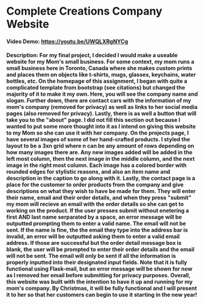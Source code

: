 # Complete Creations Company Website
#### Video Demo:  <https://youtu.be/UWQLXRgNYCg>
#### Description: For my final project, I decided I would make a useable website for my Mom's small business. For some context, my mom runs a small business here in Toronto, Canada where she makes custom prints and places them on objects like t-shirts, mugs, glasses, keychains, water bottles, etc. On the homepage of this assignment, I began with quite a complicated template from bootstrap (see citations) but changed the majority of it to make it my own. Here, you will see the company name and slogan. Further down, there are contact cars with the information of my mom's company (removed for privacy) as well as links to her social media pages (also removed for privacy). Lastly, there is as well a button that will take you to the "about" page. I did not fill this section out because I wanted to put some more thought into it as I intend on giving this website to my Mom so she can use it with her company. On the projects page, I have several images of some of her hand-crafted products. I styled the layout to be a 3xn grid where n can be any amount of rows depending on how many images there are. Any new images added will be added in the left most column, then the next image in the middle column, and the next image in the right most column. Each image has a colored border with rounded edges for stylistic reasons, and also an item name and description in the caption to go along with it. Lastly, the contact page is a place for the customer to order products from the company and give descriptions on what they wish to have be made for them. They will enter their name, email and their order details, and when they press "submit" my mom will recieve an email with the order details so she can get to working on the product. If the user presses submit without enetering a first AND last name serparated by a space, an error message will be outputted prompting them to enter a valid name. The email will not be sent. If the name is fine, the the email they type into the address bar is invalid, an error will be outputted asking them to enter a valid email address. If those are successful but the order detail message box is blank, the user will be prompted to enter their order details and the email will not be sent. The email will only be sent if all the information is properly inputted into their designated input fields. Note that it is fully functional using Flask-mail, but an error message will be shown for now as I removed her email before submitting for privacy purposes. Overall, this website was built with the intention to have it up and running for my mom's company. By Christmas, it will be fully functional and I will present it to her so that her customers can begin to use it starting in the new year!